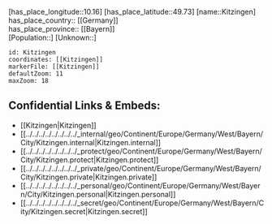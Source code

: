 ﻿---
location: [49.73,10.16] 
mapzoom: [7,12] 
mapmarker: city 
type: City
tags:
- geo/City


SpocWebEntityId: 31476
isDeleted: false
confidential: public

---
[has_place_longitude::10.16] 
[has_place_latitude::49.73] 
[name::Kitzingen] 
has_place_country:: [[Germany]]  
has_place_province:: [[Bayern]]  
[Population::] 
[Unknown::] 


```leaflet
id: Kitzingen
coordinates: [[Kitzingen]] 
markerFile: [[Kitzingen]] 
defaultZoom: 11 
maxZoom: 18
```


## Confidential Links & Embeds: 
- [[Kitzingen|Kitzingen]]  
- [[../../../../../../../../_internal/geo/Continent/Europe/Germany/West/Bayern/City/Kitzingen.internal|Kitzingen.internal]] 
- [[../../../../../../../../_protect/geo/Continent/Europe/Germany/West/Bayern/City/Kitzingen.protect|Kitzingen.protect]] 
- [[../../../../../../../../_private/geo/Continent/Europe/Germany/West/Bayern/City/Kitzingen.private|Kitzingen.private]] 
- [[../../../../../../../../_personal/geo/Continent/Europe/Germany/West/Bayern/City/Kitzingen.personal|Kitzingen.personal]] 
- [[../../../../../../../../_secret/geo/Continent/Europe/Germany/West/Bayern/City/Kitzingen.secret|Kitzingen.secret]] 
